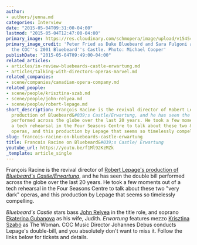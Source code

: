 ```yaml
---
author:
- authors/jenna.md
categories: Interview
date: "2015-05-04T09:31:00-04:00"
lastmod: "2015-05-04T12:47:00-04:00"
primary_image: https://res.cloudinary.com/schmopera/image/upload/v1545409169/media/webhook-uploads/1430746541732/Bluebeard-501-Peter-Fried-and-Sara-Fulgoni-COC-2001-production-of-Bluebeards-Castle-Photo-credit-Michael-Cooper.jpg.jpg
primary_image_credit: 'Peter Fried as Duke Bluebeard and Sara Fulgoni as Judith in
  the COC''s 2001 Bluebeard''s Castle. Photo: Michael Cooper'
publishDate: "2015-05-04T09:49:00-04:00"
related_articles:
- articles/in-review-bluebeards-castle-erwartung.md
- articles/talking-with-directors-operas-marvel.md
related_companies:
- scene/companies/canadian-opera-company.md
related_people:
- scene/people/krisztina-szab.md
- scene/people/john-relyea.md
- scene/people/robert-lepage.md
short_description: François Racine is the revival director of Robert Lepage&#039;s
  production of Bluebeard&#039;s Castle/Erwartung, and he has seen the double bill
  performed across the globe over the last 20 years. He took a few moments out of
  a tech rehearsal in the Four Seasons Centre to talk about these two &quot;very dark&quot;
  operas, and this production by Lepage that seems so timelessly compelling.
slug: francois-racine-on-bluebeards-castle-erwartung
title: Francois Racine on Bluebeard&#039;s Castle/ Erwartung
youtube_url: https://youtu.be/f1Ml92KzMZk
_template: article_single
---
```


François Racine is the revival director of [Robert Lepage's production of *Bluebeard's Castle/Erwartung*](http://www.coc.ca/PerformancesAndTickets/1415Season/BluebeardErwartung.aspx), and he has seen the double bill performed across the globe over the last 20 years. He took a few moments out of a tech rehearsal in the Four Seasons Centre to talk about these two "very dark" operas, and this production by Lepage that seems so timelessly compelling.

*Bluebeard's Castle* stars bass [John Relyea](http://www.johnrelyea.com/) in the title role, and soprano [Ekaterina Gubanova](https://twitter.com/gubanovamezzo) as his wife, Judith. *Erwartung* features mezzo [Krisztina Szabó](/talking-with-singers-krisztina-szabo/) as The Woman. COC Music Director Johannes Debus conducts Lepage's double-bill, and you absolutely don't want to miss it. Follow the links below for tickets and details.

